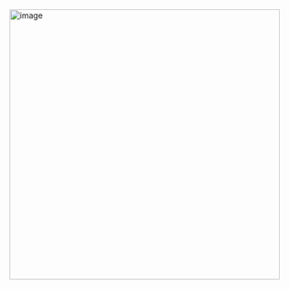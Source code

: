 <img width="474" alt="image" src="https://github.com/jihoojung0106/cbct_recon/assets/93129787/399ef38d-6b44-4242-b6d7-006745617778">
